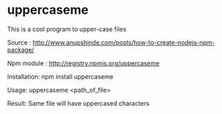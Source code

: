 uppercaseme
=======

This is a cool program to upper-case files

Source : http://www.anupshinde.com/posts/how-to-create-nodejs-npm-package/



Npm module : http://registry.npmjs.org/uppercaseme


Installation:
npm install uppercaseme

Usage: 
uppercaseme <path_of_file>

Result: 
Same file will have uppercased characters
